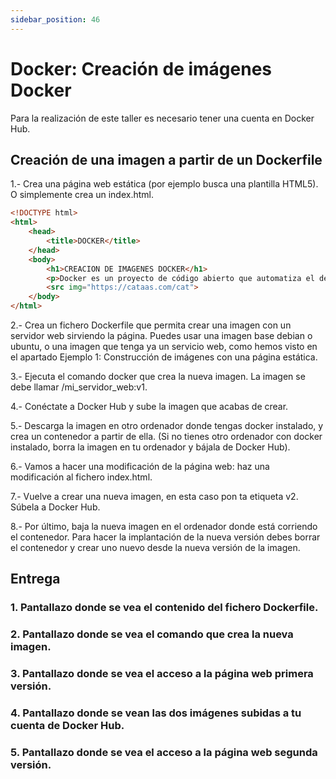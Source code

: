 ```yaml
---
sidebar_position: 46
---
```


# Docker: Creación de imágenes Docker

Para la realización de este taller es necesario tener una cuenta en Docker Hub.

## Creación de una imagen a partir de un Dockerfile

1.- Crea una página web estática (por ejemplo busca una plantilla HTML5). O simplemente crea un index.html.

```html
<!DOCTYPE html>
<html>
    <head>
        <title>DOCKER</title>
    </head>
    <body>
        <h1>CREACION DE IMAGENES DOCKER</h1>
        <p>Docker es un proyecto de código abierto que automatiza el despliegue de aplicaciones dentro de contenedores de software, proporcionando una capa adicional de abstracción y automatización de virtualización de aplicaciones en múltiples sistemas operativos.​</p>
        <src img="https://cataas.com/cat">
    </body>
</html>
```

2.- Crea un fichero Dockerfile que permita crear una imagen con un servidor web sirviendo la página. Puedes usar una imagen base debian o ubuntu, o una imagen que tenga ya un servicio web, como hemos visto en el apartado Ejemplo 1: Construcción de imágenes con una página estática.



3.- Ejecuta el comando docker que crea la nueva imagen. La imagen se debe llamar /mi_servidor_web:v1.

4.- Conéctate a Docker Hub y sube la imagen que acabas de crear.

5.- Descarga la imagen en otro ordenador donde tengas docker instalado, y crea un contenedor a partir de ella. (Si no tienes otro ordenador con docker instalado, borra la imagen en tu ordenador y bájala de Docker Hub).

6.- Vamos a hacer una modificación de la página web: haz una modificación al fichero index.html.

7.- Vuelve a crear una nueva imagen, en esta caso pon ta etiqueta v2. Súbela a Docker Hub.

8.- Por último, baja la nueva imagen en el ordenador donde está corriendo el contenedor. Para hacer la implantación de la nueva versión debes borrar el contenedor y crear uno nuevo desde la nueva versión de la imagen.


## Entrega

### 1. Pantallazo donde se vea el contenido del fichero Dockerfile.
### 2. Pantallazo donde se vea el comando que crea la nueva imagen.
### 3. Pantallazo donde se vea el acceso a la página web primera versión.
### 4. Pantallazo donde se vean las dos imágenes subidas a tu cuenta de Docker Hub.
### 5. Pantallazo donde se vea el acceso a la página web segunda versión.